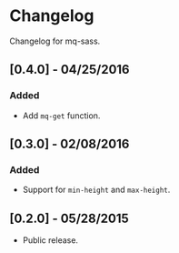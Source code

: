# Changelog

Changelog for mq-sass.

## [0.4.0] - 04/25/2016
### Added
- Add `mq-get` function.

## [0.3.0] - 02/08/2016
### Added
- Support for `min-height` and `max-height`.

## [0.2.0] - 05/28/2015
- Public release.
